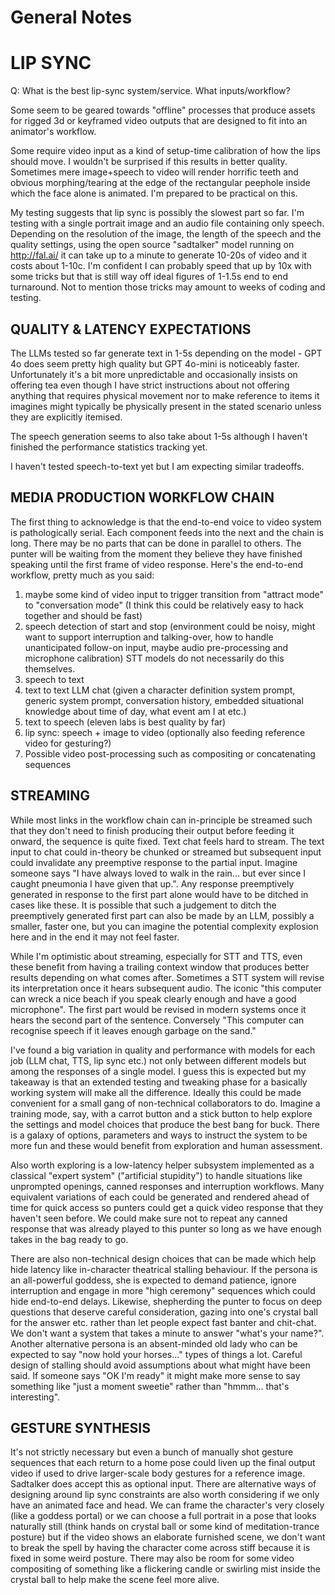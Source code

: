# General Notes


# LIP SYNC

Q: What is the best lip-sync system/service. What inputs/workflow? 

Some seem to be geared towards "offline" processes that produce assets for rigged 3d or keyframed video outputs that are designed to fit into an animator's workflow.

Some require video input as a kind of setup-time calibration of how the lips should move. I wouldn't be surprised if this results in better quality. Sometimes mere image+speech to video will render horrific teeth and obvious morphing/tearing at the edge of the rectangular peephole inside which the face alone is animated. I'm prepared to be practical on this.

My testing suggests that lip sync is possibly the slowest part so far. I'm testing with a single portrait image and an audio file containing only speech. Depending on the resolution of the image, the length of the speech and the quality settings, using the open source "sadtalker" model running on http://fal.ai/ it can take up to a minute to generate 10-20s of video and it costs about 1-10c. I'm confident I can probably speed that up by 10x with some tricks but that is still way off ideal figures of 1-1.5s end to end turnaround. Not to mention those tricks may amount to weeks of coding and testing.

## QUALITY & LATENCY EXPECTATIONS

The LLMs tested so far generate text in 1-5s depending on the model - GPT 4o does seem pretty high quality but GPT 4o-mini is noticeably faster. Unfortunately it's a bit more unpredictable and occasionally insists on offering tea even though I have strict instructions about not offering anything that requires physical movement nor to make reference to items it imagines might typically be physically present in the stated scenario unless they are explicitly itemised.

The speech generation seems to also take about 1-5s although I haven't finished the performance statistics tracking yet.

I haven't tested speech-to-text yet but I am expecting similar tradeoffs.

## MEDIA PRODUCTION WORKFLOW CHAIN

The first thing to acknowledge is that the end-to-end voice to video system is pathologically serial. Each component feeds into the next and the chain is long. There may be no parts that can be done in parallel to others. The punter will be waiting from the moment they believe they have finished speaking until the first frame of video response. Here's the end-to-end workflow, pretty much as you said:

1. maybe some kind of video input to trigger transition from "attract mode" to "conversation mode" (I think this could be relatively easy to hack together and should be fast)
2. speech detection of start and stop (environment could be noisy, might want to support interruption and talking-over, how to handle unanticipated follow-on input, maybe audio pre-processing and microphone calibration) STT models do not necessarily do this themselves.
3. speech to text
4. text to text LLM chat (given a character definition system prompt, generic system prompt, conversation history, embedded situational knowledge about time of day, what event am I at etc.)
5. text to speech (eleven labs is best quality by far) 
6. lip sync: speech + image to video (optionally also feeding reference video for gesturing?)
7. Possible video post-processing such as compositing or concatenating sequences

## STREAMING

While most links in the workflow chain can in-principle be streamed such that they don't need to finish producing their output before feeding it onward, the sequence is quite fixed. Text chat feels hard to stream. The text input to chat could in-theory be chunked or streamed but subsequent input could invalidate any preemptive response to the partial input. Imagine someone says "I have always loved to walk in the rain... but ever since I caught pneumonia I have given that up.". Any response preemptively generated in response to the first part alone would have to be ditched in cases like these. It is possible that such a judgement to ditch the preemptively generated first part can also be made by an LLM, possibly a smaller, faster one, but you can imagine the potential complexity explosion here and in the end it may not feel faster.

While I'm optimistic about streaming, especially for STT and TTS, even these benefit from having a trailing context window that produces better results depending on what comes after. Sometimes a STT system will revise its interpretation once it hears subsequent audio. The iconic "this computer can wreck a nice beach if you speak clearly enough and have a good microphone". The first part would be revised in modern systems once it hears the second part of the sentence. Conversely "This computer can recognise speech if it leaves enough garbage on the sand."

I've found a big variation in quality and performance with models for each job (LLM chat, TTS, lip sync etc.) not only between different models but among the responses of a single model. I guess this is expected but my takeaway is that an extended testing and tweaking phase for a basically working system will make all the difference. Ideally this could be made convenient for a small gang of non-technical collaborators to do. Imagine a training mode, say, with a carrot button and a stick button to help explore the settings and model choices that produce the best bang for buck. There is a galaxy of options, parameters and ways to instruct the system to be more fun and these would benefit from exploration and human assessment.

Also worth exploring is a low-latency helper subsystem implemented as a classical "expert system" ("artificial stupidity") to handle situations like unprompted openings, canned responses and interruption workflows. Many equivalent variations of each could be generated and rendered ahead of time for quick access so punters could get a quick video response that they haven't seen before. We could make sure not to repeat any canned response that was already played to this punter so long as we have enough takes in the bag ready to go.

There are also non-technical design choices that can be made which help hide latency like in-character theatrical stalling behaviour. If the persona is an all-powerful goddess, she is expected to demand patience, ignore interruption and engage in more "high ceremony" sequences which could hide end-to-end delays. Likewise, shepherding the punter to focus on deep questions that deserve careful consideration, gazing into one's crystal ball for the answer etc. rather than let people expect fast banter and chit-chat. We don't want a system that takes a minute to answer "what's your name?". Another alternative persona is an absent-minded old lady who can be expected to say "now hold your horses..." types of things a lot. Careful design of stalling should avoid assumptions about what might have been said. If someone says "OK I'm ready" it might make more sense to say something like "just a moment sweetie" rather than "hmmm... that's interesting".

## GESTURE SYNTHESIS 

It's not strictly necessary but even a bunch of manually shot gesture sequences that each return to a home pose could liven up the final output video if used to drive larger-scale body gestures for a reference image. Sadtalker does accept this as optional input. There are alternative ways of designing around lip sync constraints are also worth considering if we only have an animated face and head. We can frame the character's very closely (like a goddess portal) or we can choose a full portrait in a pose that looks naturally still (think hands on crystal ball or some kind of meditation-trance posture) but if the video shows an elaborate furnished scene, we don't want to break the spell by having the character come across stiff because it is fixed in some weird posture. There may also be room for some video compositing of something like a flickering candle or swirling mist inside the crystal ball to help make the scene feel more alive.



